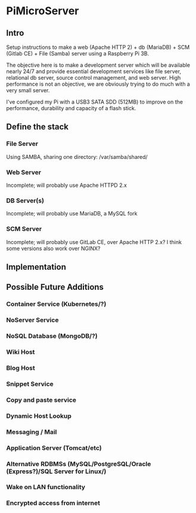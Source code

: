 # PiMicroServer

## Intro
Setup instructions to make a web (Apache HTTP 2) + db (MariaDB) + SCM (Gitlab CE) + File (Samba) server using a Raspberry Pi 3B.

The objective here is to make a development server which will be available nearly 24/7 and provide essential development services like file server, relational db server, source control management, and web server.  High performance is not an objective, we are obviously trying to do much with a very small server.

I've configured my Pi with a USB3 SATA SDD (512MB) to improve on the performance, durability and capacity of a flash stick.


## Define the stack
### File Server
Using SAMBA, sharing one directory: /var/samba/shared/
### Web Server
Incomplete; will probably use Apache HTTPD 2.x
### DB Server(s)
Incomplete; will probably use MariaDB, a MySQL fork
### SCM Server
Incomplete; will probably use GitLab CE, over Apache HTTP 2.x?  I think some versions also work over NGINX?

## Implementation

## Possible Future Additions
### Container Service (Kubernetes/?)
### NoServer Service
### NoSQL Database (MongoDB/?)
### Wiki Host
### Blog Host
### Snippet Service
### Copy and paste service
### Dynamic Host Lookup
### Messaging / Mail
### Application Server (Tomcat/etc)
### Alternative RDBMSs (MySQL/PostgreSQL/Oracle (Express?)/SQL Server for Linux/)
### Wake on LAN functionality
### Encrypted access from internet
